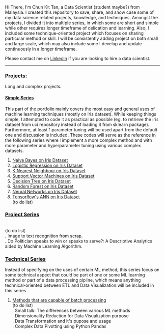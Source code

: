 Hi There, I'm Chun Kit Tan, a Data Scientist (student maybe?) from Malaysia.
I created this repository to save, share, and show case some of my data science related projects, knowledge, and techniques.
Amongst the projects, I divided it into multiple series, in which some are short and simple while other requires longer timeframe of delication and learning. Also, I included some technique-oriented project which focuses on sharing particular method or skill.
I will be consistently adding project on both small and large scale, which may also include some I develop and update continuously in a longer timeframe.

Please contact me on [Linkedin](https://www.linkedin.com/in/chun-kit-tan-b13747151/) if you are looking to hire a data scientist.

---

### Projects:
Long and complex projects.
#### <ins>Simple Series</ins>
This part of the portfolio mainly covers the most easy and general uses of machine learning techniques (mostly on Iris dataset). While keeping things simple, I attempted to code it as practical as possible (eg. to retrieve the iris dataset from uci repository instead of loading it from sklearn package). Furthermore, at least 1 parameter tuning will be used apart from the default one and discussion is included. These codes will serve as the reference in the following series where I implement a more complex method and with more parameter and hyperparameter tuning using various complex datasets.<br/>
1. [Naive Bayes on Iris Dataset](https://github.com/kitcalamus14/Simple-Naive-Bayes/blob/master/NB%20iris-checkpoint.ipynb)<br/>
2. [Logistic Regression on Iris Dataset](https://github.com/kitcalamus14/Logistic-Regression-on-Iris/blob/main/Logistic%20Regression%20Iris.ipynb)<br/>
3. [K Nearest Neighbour on Iris Dataset](https://github.com/kitcalamus14/K-Nearest-Neighbor-on-Iris-Dataset/blob/main/K-Nearest%20Neighbour%20on%20Iris.ipynb)<br/>
4. [Support Vector Machines on Iris Dataset](https://github.com/kitcalamus14/Support-Vector-Machine-on-Iris-Dataset/blob/main/SVM.ipynb)<br/>
5. [Decision Tree on Iris Dataset](https://github.com/kitcalamus14/Decision-Tree-on-Iris-Dataset/blob/main/Decision%20Tree%20on%20Iris.ipynb)<br/>
6. [Random Forest on Iris Dataset](https://github.com/kitcalamus14/Random-Forest-on-Iris-Dataset/blob/main/Random%20Forest%20on%20Iris.ipynb)<br/>
7. [Neural Networks on Iris Dataset](https://github.com/kitcalamus14/Neural-Network-on-Iris-Dataset/blob/main/Neural%20Network%20on%20Iris%20Dataset.ipynb)<br/>
8. [Tensorflow's ANN on Iris Dataset](https://github.com/kitcalamus14/Tensorflow-s-Neural-Network-on-Iris-Dataset/blob/main/Tensorflow%20Neural%20Network%20on%20Iris%20Dataset.ipynb)<br/>
(to do list)

### <ins>Project Series</ins>
<br/>(to do list)<br/>
. Image to text recognition from scrap.  
. Do Politician speaks to win or speaks to serve?: A Descriptive Analytics aided by Machine Learning Algorithm.  


### <ins>Technical Series</ins>
Instead of specifying on the uses of certain ML method, this series focus on some technical aspect that could be part of one or some ML learning method or part of a data processing pipline, which means anything technical-oriented between ETL and Data Visualization will be included in this series

1. [Methods that are capable of batch processing](https://github.com/kitcalamus14/ML-Methods-Capable-to-Batch-Processing/blob/main/MLs%20and%20Batch%20Processing.ipynb)<br/>
(to do list)<br/>
. Small talk: The differences between various ML methods<br/>
. Dimensionality Reduction for Data Visualization purpose<br/>
. Data Transformation and it's pupose and usage<br/>
. Complex Data Pivotting using Python Pandas<br/>



<!--
**kitcalamus14/kitcalamus14** is a ✨ _special_ ✨ repository because its `README.md` (this file) appears on your GitHub profile.

Here are some ideas to get you started:

- 🔭 I’m currently working on ...
- 🌱 I’m currently learning ...
- 👯 I’m looking to collaborate on ...
- 🤔 I’m looking for help with ...
- 💬 Ask me about ...
- 📫 How to reach me: ...
- 😄 Pronouns: ...
- ⚡ Fun fact: ...
-->
